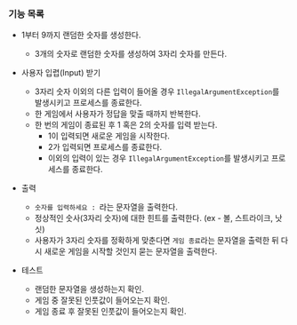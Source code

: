 
### 기능 목록
- 1부터 9까지 랜덤한 숫자를 생성한다.
    - 3개의 숫자로 랜덤한 숫자를 생성하여 3자리 숫자를 만든다.

- 사용자 입렵(Input) 받기
    - 3자리 숫자 이외의 다른 입력이 들어올 경우 `IllegalArgumentException`를 발생시키고 프로세스를 종료한다.
    - 한 게임에서 사용자가 정답을 맞출 때까지 반복한다.
    - 한 번의 게임이 종료된 후 1 혹은 2의 숫자를 입력 받는다.
        - 1이 입력되면 새로운 게임을 시작한다.
        - 2가 입력되면 프로세스를 종료한다.
        - 이외의 입력이 있는 경우 `IllegalArgumentException`를 발생시키고 프로세스를 종료한다.

- 출력
    - `숫자를 입력하세요 : `라는 문자열을 출력한다.
    - 정상적인 숫사(3자리 숫자)에 대한 힌트를 출력한다. (ex - 볼, 스트라이크, 낫싯)
    - 사용자가 3자리 숫자를 정확하게 맞춘다면 `게임 종료`라는 문자열을 출력한 뒤 다시 새로운 게임을 시작할 것인지 묻는 문자열을 출력한다.

- 테스트
  - 랜덤한 문자열을 생성하는지 확인.
  - 게임 중 잘못된 인풋값이 들어오는지 확인.
  - 게임 종료 후 잘못된 인풋값이 들어오는지 확인.